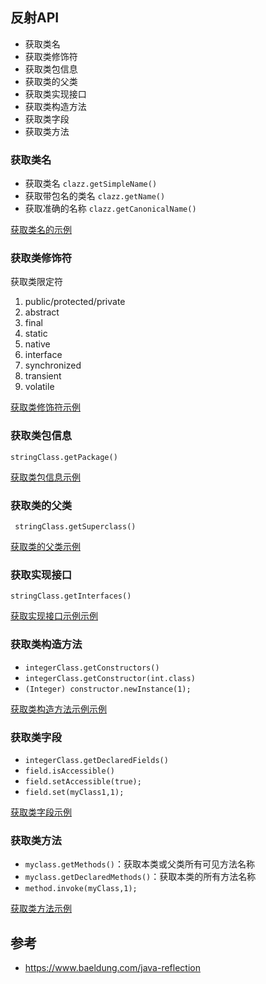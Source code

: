 ## 反射API
- 获取类名
- 获取类修饰符
- 获取类包信息
- 获取类的父类
- 获取类实现接口
- 获取类构造方法
- 获取类字段
- 获取类方法
### 获取类名
- 获取类名 `clazz.getSimpleName()`
- 获取带包名的类名 `clazz.getName()`
- 获取准确的名称 `clazz.getCanonicalName()`

[获取类名的示例](https://github.com/jast90/java-tutorial/blob/master/java-reflection/src/main/java/cn/jast/java/reflection/ClassNames.java)

### 获取类修饰符
获取类限定符
1. public/protected/private
2. abstract
3. final
4. static
5. native
6. interface
7. synchronized
8. transient
9. volatile

[获取类修饰符示例](https://github.com/jast90/java-tutorial/blob/master/java-reflection/src/main/java/cn/jast/java/reflection/ClassModifiers.java)

### 获取类包信息

`stringClass.getPackage()`

[获取类包信息示例](https://github.com/jast90/java-tutorial/blob/master/java-reflection/src/main/java/cn/jast/java/reflection/ClassPackage.java)

### 获取类的父类

` stringClass.getSuperclass()`

[获取类的父类示例](https://github.com/jast90/java-tutorial/blob/master/java-reflection/src/main/java/cn/jast/java/reflection/SuperClass.java)

### 获取实现接口
`stringClass.getInterfaces()`

[获取实现接口示例示例](https://github.com/jast90/java-tutorial/blob/master/java-reflection/src/main/java/cn/jast/java/reflection/ImplementedInterfaces.java)

### 获取类构造方法
- `integerClass.getConstructors()`
- `integerClass.getConstructor(int.class)`
- `(Integer) constructor.newInstance(1);`

[获取类构造方法示例示例](https://github.com/jast90/java-tutorial/blob/master/java-reflection/src/main/java/cn/jast/java/reflection/ClassConstructors.java)
### 获取类字段
- `integerClass.getDeclaredFields()`
- `field.isAccessible()`
- `field.setAccessible(true);`
- `field.set(myClass1,1);`

[获取类字段示例](https://github.com/jast90/java-tutorial/blob/master/java-reflection/src/main/java/cn/jast/java/reflection/ClassFields.java)
### 获取类方法
- `myclass.getMethods()`：获取本类或父类所有可见方法名称
- `myclass.getDeclaredMethods()`：获取本类的所有方法名称
- `method.invoke(myClass,1);`

[获取类方法示例](https://github.com/jast90/java-tutorial/blob/master/java-reflection/src/main/java/cn/jast/java/reflection/ClassMethods.java)

## 参考
- https://www.baeldung.com/java-reflection

